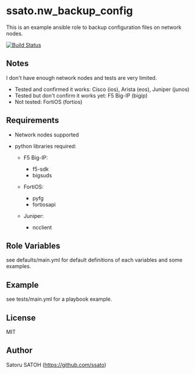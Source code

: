 # ssato.nw_backup_config

This is an example ansible role to backup configuration files on network nodes.

<!--
How to get the role ID:
ansible-galaxy info ssato.generate_kickstart | sed -nr "s/[[:blank:]]+id: ([[:digit:]]+)/\1/p"
-->
[![Build Status](https://img.shields.io/travis/ssato/ansible-role-nw-backup-config.png)](https://travis-ci.org/ssato/ansible-role-nw-backup-config) <!-- [![Ansible Galaxy](https://img.shields.io/ansible/role/43954.svg)](https://galaxy.ansible.com/ssato/nw_backup_config) -->

## Notes

I don't have enough network nodes and tests are very limited.

- Tested and confirmed it works: Cisco (ios), Arista (eos), Juniper (junos)
- Tested but don't confirm it works yet: F5 Big-IP (bigip)
- Not tested: FortiOS (fortios)

## Requirements

- Network nodes supported
- python libraries required:

  - F5 Big-IP:

    - f5-sdk
    - bigsuds

  - FortiOS:

    - pyfg
    - fortiosapi

  - Juniper:

    - ncclient

## Role Variables

see defaults/main.yml for default definitions of each variables and some examples.

## Example

see tests/main.yml for a playbook example.

## License

MIT

## Author

Satoru SATOH (<https://github.com/ssato>)

<!-- vim:sw=2:ts=2:et:
-->

